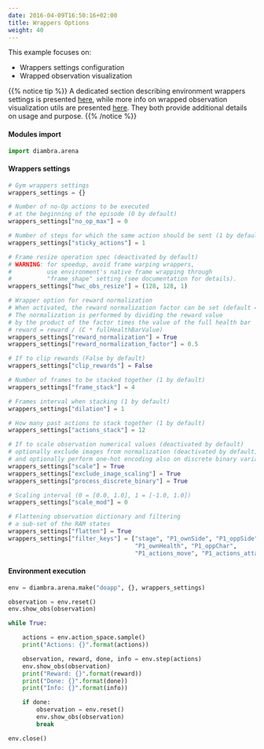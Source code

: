 ```yaml
---
date: 2016-04-09T16:50:16+02:00
title: Wrappers Options
weight: 40
---
```


This example focuses on:

- Wrappers settings configuration
- Wrapped observation visualization

{{% notice tip %}}
A dedicated section describing environment wrappers settings is presented <a href="/wrappers/">here</a>, while more info on wrapped observation visualization utils are presented <a href="/utils/#wrapped-observation">here</a>. They both provide additional details on usage and purpose.
{{% /notice %}}

#### Modules import

```python
import diambra.arena
```

#### Wrappers settings

```python
# Gym wrappers settings
wrappers_settings = {}

# Number of no-Op actions to be executed
# at the beginning of the episode (0 by default)
wrappers_settings["no_op_max"] = 0

# Number of steps for which the same action should be sent (1 by default)
wrappers_settings["sticky_actions"] = 1

# Frame resize operation spec (deactivated by default)
# WARNING: for speedup, avoid frame warping wrappers,
#          use environment's native frame wrapping through
#          "frame_shape" setting (see documentation for details).
wrappers_settings["hwc_obs_resize"] = (128, 128, 1)

# Wrapper option for reward normalization
# When activated, the reward normalization factor can be set (default = 0.5)
# The normalization is performed by dividing the reward value
# by the product of the factor times the value of the full health bar
# reward = reward / (C * fullHealthBarValue)
wrappers_settings["reward_normalization"] = True
wrappers_settings["reward_normalization_factor"] = 0.5

# If to clip rewards (False by default)
wrappers_settings["clip_rewards"] = False

# Number of frames to be stacked together (1 by default)
wrappers_settings["frame_stack"] = 4

# Frames interval when stacking (1 by default)
wrappers_settings["dilation"] = 1

# How many past actions to stack together (1 by default)
wrappers_settings["actions_stack"] = 12

# If to scale observation numerical values (deactivated by default)
# optionally exclude images from normalization (deactivated by default)
# and optionally perform one-hot encoding also on discrete binary variables (deactivated by default)
wrappers_settings["scale"] = True
wrappers_settings["exclude_image_scaling"] = True
wrappers_settings["process_discrete_binary"] = True

# Scaling interval (0 = [0.0, 1.0], 1 = [-1.0, 1.0])
wrappers_settings["scale_mod"] = 0

# Flattening observation dictionary and filtering
# a sub-set of the RAM states
wrappers_settings["flatten"] = True
wrappers_settings["filter_keys"] = ["stage", "P1_ownSide", "P1_oppSide",
                                    "P1_ownHealth", "P1_oppChar",
                                    "P1_actions_move", "P1_actions_attack"]
```

#### Environment execution

```python
env = diambra.arena.make("doapp", {}, wrappers_settings)

observation = env.reset()
env.show_obs(observation)

while True:

    actions = env.action_space.sample()
    print("Actions: {}".format(actions))

    observation, reward, done, info = env.step(actions)
    env.show_obs(observation)
    print("Reward: {}".format(reward))
    print("Done: {}".format(done))
    print("Info: {}".format(info))

    if done:
        observation = env.reset()
        env.show_obs(observation)
        break

env.close()
```

